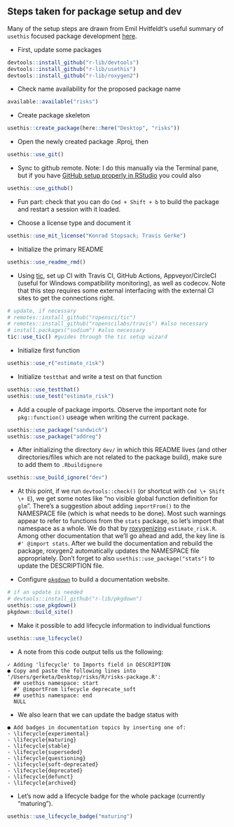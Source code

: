 
## Steps taken for package setup and dev

Many of the setup steps are drawn from Emil Hvitfeldt’s useful summary
of `usethis` focused package development
[here](https://www.hvitfeldt.me/blog/usethis-workflow-for-package-development/).

  - First, update some packages

<!-- end list -->

``` r
devtools::install_github("r-lib/devtools")
devtools::install_github("r-lib/usethis")
devtools::install_github("r-lib/roxygen2")
```

  - Check name availability for the proposed package name

<!-- end list -->

``` r
available::available("risks")
```

  - Create package skeleton

<!-- end list -->

``` r
usethis::create_package(here::here("Desktop", "risks"))
```

  - Open the newly created package .Rproj, then

<!-- end list -->

``` r
usethis::use_git()
```

  - Sync to github remote. Note: I do this manually via the Terminal
    pane, but if you have [GitHub setup properly in
    RStudio](https://usethis.r-lib.org/articles/articles/usethis-setup.html)
    you could also

<!-- end list -->

``` r
usethis::use_github()
```

  - Fun part: check that you can do `Cmd + Shift + b` to build the
    package and restart a session with it loaded.

  - Choose a license type and document it

<!-- end list -->

``` r
usethis::use_mit_license("Konrad Stopsack; Travis Gerke")
```

  - Initialize the primary README

<!-- end list -->

``` r
usethis::use_readme_rmd()
```

  - Using [tic](https://github.com/ropensci/tic), set up CI with Travis
    CI, GitHub Actions, Appveyor/CircleCI (useful for Windows
    compatibility monitoring), as well as codecov. Note that this step
    requires some external interfacing with the external CI sites to get
    the connections right.

<!-- end list -->

``` r
# update, if necessary
# remotes::install_github("ropensci/tic")
# remotes::install_github("ropenscilabs/travis") #also necessary
# install.packages("sodium") #also necessary
tic::use_tic() #guides through the tic setup wizard
```

  - Initialize first function

<!-- end list -->

``` r
usethis::use_r("estimate_risk")
```

  - Initialize `testthat` and write a test on that function

<!-- end list -->

``` r
usethis::use_testthat()
usethis::use_test("estimate_risk")
```

  - Add a couple of package imports. Observe the important note for
    `pkg::function()` useage when writing the current package.

<!-- end list -->

``` r
usethis::use_package("sandwich")
usethis::use_package("addreg")
```

  - After initializing the directory `dev/` in which this README lives
    (and other directories/files which are not related to the package
    build), make sure to add them to `.Rbuildignore`

<!-- end list -->

``` r
usethis::use_build_ignore("dev")
```

  - At this point, if we run `devtools::check()` (or shortcut with `Cmd
    \+ Shift \+ E`), we get some notes like “no visible global function
    definition for `glm`”. There’s a suggestion about adding
    `importFrom()` to the NAMESPACE file (which is what needs to be
    done). Most such warnings appear to refer to functions from the
    `stats` package, so let’s import that namespace as a whole. We do
    that by [roxygenizing](https://roxygen2.r-lib.org/index.html)
    `estimate_risk.R`. Among other documentation that we’ll go ahead and
    add, the key line is `#' @import stats`. After we build the
    documentation and rebuild the package, roxygen2 automatically
    updates the NAMESPACE file appropriately. Don’t forget to also
    `usethis::use_package("stats")` to update the DESCRIPTION file.

  - Configure [`pkgdown`](https://pkgdown.r-lib.org/) to build a
    documentation website.

<!-- end list -->

``` r
# if an update is needed
# devtools::install_github("r-lib/pkgdown")
usethis::use_pkgdown()
pkgdown::build_site()
```

  - Make it possible to add lifecycle information to individual
    functions

<!-- end list -->

``` r
usethis::use_lifecycle()
```

  - A note from this code output tells us the following:

<!-- end list -->

    ✓ Adding 'lifecycle' to Imports field in DESCRIPTION
    ● Copy and paste the following lines into '/Users/gerketa/Desktop/risks/R/risks-package.R':
      ## usethis namespace: start
      #' @importFrom lifecycle deprecate_soft
      ## usethis namespace: end
      NULL

  - We also learn that we can update the badge status with

<!-- end list -->

    ● Add badges in documentation topics by inserting one of:
    - \lifecycle{experimental}
    - \lifecycle{maturing}
    - \lifecycle{stable}
    - \lifecycle{superseded}
    - \lifecycle{questioning}
    - \lifecycle{soft-deprecated}
    - \lifecycle{deprecated}
    - \lifecycle{defunct}
    - \lifecycle{archived}

  - Let’s now add a lifecycle badge for the whole package (currently
    “maturing”).

<!-- end list -->

``` r
usethis::use_lifecycle_badge("maturing")
```
